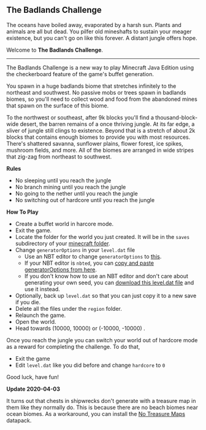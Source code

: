 ## The Badlands Challenge

The oceans have boiled away, evaporated by a harsh sun.
Plants and animals are all but dead.
You pilfer old mineshafts to sustain your meager existence,
but you can't go on like this forever.
A distant jungle offers hope.

Welcome to **The Badlands Challenge**.

-----

The Badlands Challenge is a new way to play Minecraft Java Edition using the checkerboard feature of the game's buffet generation.

You spawn in a huge badlands biome that stretches infinitely to the northeast and southwest.
No passive mobs or trees spawn in badlands biomes,
so you'll need to collect wood and food from the abandoned mines that spawn on the surface of this biome.

To the northwest or southeast, after 9k blocks you'll find a thousand-block-wide desert,
the barren remains of a once thriving jungle.
At its far edge, a sliver of jungle still clings to existence.
Beyond that is a stretch of about 2k blocks that contains enough biomes to provide you with most resources.
There's shattered savanna, sunflower plains, flower forest, ice spikes, mushroom fields, and more.
All of the biomes are arranged in wide stripes that zig-zag from northeast to southwest.

**Rules**

* No sleeping until you reach the jungle
* No branch mining until you reach the jungle
* No going to the nether until you reach the jungle
* No switching out of hardcore until you reach the jungle

**How To Play**

* Create a buffet world in harcore mode.
* Exit the game.
* Locate the folder for the world you just created. It will be in the `saves` subdirectory of your [minecraft folder](https://help.mojang.com/customer/portal/articles/1480874-where-are-minecraft-files-stored-).
* Change `generatorOptions` in your `level.dat` file
  * Use an NBT editor to change `generatorOptions` to [this](https://raw.githubusercontent.com/DMBuce/badlands-challenge/master/generatorOptions.json).
  * If your NBT editor is `nbted`, you can [copy and paste generatorOptions from here](https://raw.githubusercontent.com/DMBuce/badlands-challenge/master/generatorOptions.nbted).
  * If you don't know how to use an NBT editor and don't care about generating your own seed, you can [download this level.dat file](https://raw.githubusercontent.com/DMBuce/badlands-challenge/master/level.dat) and use it instead.
* Optionally, back up `level.dat` so that you can just copy it to a new save if you die.
* Delete all the files under the `region` folder.
* Relaunch the game.
* Open the world.
* Head towards (10000, 10000) or (-10000, -10000) .

Once you reach the jungle you can switch your world out of hardcore mode as a reward for completing the challenge.
To do that,

* Exit the game
* Edit `level.dat` like you did before and change `hardcore` to `0`

Good luck, have fun!

**Update 2020-04-03**

It turns out that chests in shipwrecks don't generate with a treasure map in them like they normally do.
This is because there are no beach biomes near ocean biomes.
As a workaround, you can install the [No Treasure Maps](https://raw.githubusercontent.com/DMBuce/badlands-challenge/master/no_treasure_maps.zip) datapack.

